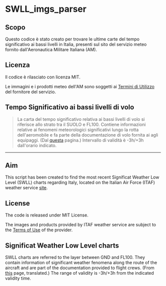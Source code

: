 # SWLL_imgs_parser

## Scopo
Questo codice è stato creato per trovare le ultime carte del tempo significativo ai bassi livelli in Italia, presenti sul sito del servizio meteo fornito dall'Aeronautica Militare Italiana (AM).

## Licenza
Il codice è rilasciato con licenza MIT.

Le immagini e i prodotti meteo dell'AM sono soggetti ai [Termini di Utilizzo](http://www.meteoam.it/page/condizioni-di-utilizzo-disclaimer) del fornitore del servizio.

## Tempo Significativo ai bassi livelli di volo
> La carta del tempo significativo relativa ai bassi livelli di volo si riferisce allo strato tra il SUOLO e FL100. Contiene informazioni relative ai fenomeni meteorologici significativi lungo la rotta dell'aeromobile e fa parte della documentazione di volo fornita ai agli equipaggi.
(Dal [questa](http://www.meteoam.it/prodotti_grafici/bassiStrati) pagina.)
Intervallo di validità è -3h/+3h dall'orario indicato.

-------

## Aim
This script has been created to find the most recent Significat Weather Low Level (SWLL) charts regarding Italy, located on the Italian Air Force (ITAF) weather service [site](http://www.meteoam.it/).

## License
The code is released under MIT License.

The images and products provided by ITAF weather service are subject to the [Terms of Use](http://www.meteoam.it/page/condizioni-di-utilizzo-disclaimer) of the provider.

## Significat Weather Low Level charts
SWLL charts are referred to the layer between GND and FL100. They contain information of significant weather fenomena along the route of the aircraft and are part of the documentation provided to flight crews.
(From [this](http://www.meteoam.it/prodotti_grafici/bassiStrati) page, translated.)
The range of validity is -3h/+3h from the indicated validity time.
